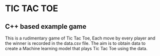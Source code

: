 # TIC TAC TOE
## C++ based example game

This is a rudimentary game of Tic Tac Toe, Each move by every player and the winner is recorded in 
the data.csv file. The aim is to obtain data to create a Machine learning model that plays Tic Tac Toe using the data.
